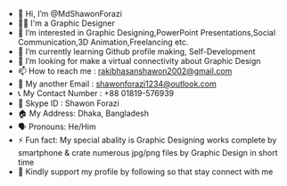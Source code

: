 - 👋 Hi, I’m @MdShawonForazi
- 🙋‍♂️ I'm a Graphic Designer
- 👀 I’m interested in Graphic Designing,PowerPoint Presentations,Social Communication,3D Animation,Freelancing etc.
- 🌱 I’m currently learning Github profile making, Self-Development
- 💞️ I’m looking for make a virtual connectivity about Graphic Design
- 📫 How to reach me : rakibhasanshawon2002@gmail.com
- 📧 My another Email : shawonforazi1234@outlook.com
- 📞 My Contact Number : +88 01819-576939
- 🔎 Skype ID : Shawon Forazi
- 🏠 My Address: Dhaka, Bangladesh
- 🗣️ Pronouns: He/Him
- ⚡ Fun fact: My special abality is Graphic Designing works complete by smartphone & crate numerous jpg/png files by Graphic Design in short time 
- 🌟 Kindly support my profile by following so that stay connect with me
<!--- 
MdShawonForazi/MdShawonForazi is a ✨ special ✨ repository because its `README.md` (this file) appears on your GitHub profile.
You can click the Preview link to take a look at your changes.
--->

